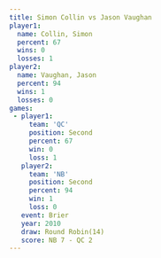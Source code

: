 ```yaml
---
title: Simon Collin vs Jason Vaughan
player1:              
  name: Collin, Simon 
  percent: 67         
  wins: 0             
  losses: 1           
player2:              
  name: Vaughan, Jason
  percent: 94         
  wins: 1             
  losses: 0           
games:
 - player1:          
     team: 'QC'      
     position: Second
     percent: 67     
     win: 0          
     loss: 1         
   player2:          
     team: 'NB'      
     position: Second
     percent: 94     
     win: 1          
     loss: 0         
   event: Brier         
   year: 2010           
   draw: Round Robin(14)
   score: NB 7 - QC 2   
---
```

